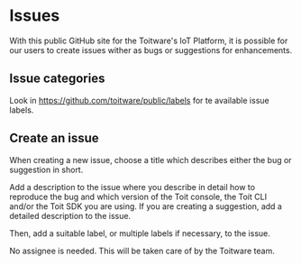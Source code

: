 # Issues

With this public GitHub site for the Toitware's IoT Platform, it is possible for our users to create issues wither as bugs or suggestions for enhancements.

## Issue categories

Look in https://github.com/toitware/public/labels for te available issue labels.

## Create an issue

When creating a new issue, choose a title which describes either the bug or suggestion in short.

Add a description to the issue where you describe in detail how to reproduce the bug and which version of the Toit console, the Toit CLI and/or the Toit SDK you are using. 
If you are creating a suggestion, add a detailed description to the issue.

Then, add a suitable label, or multiple labels if necessary, to the issue.

No assignee is needed. This will be taken care of by the Toitware team.


